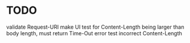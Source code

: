 TODO
====
validate Request-URI
make UI test for Content-Length being larger than body length, must return Time-Out error
test incorrect Content-Length